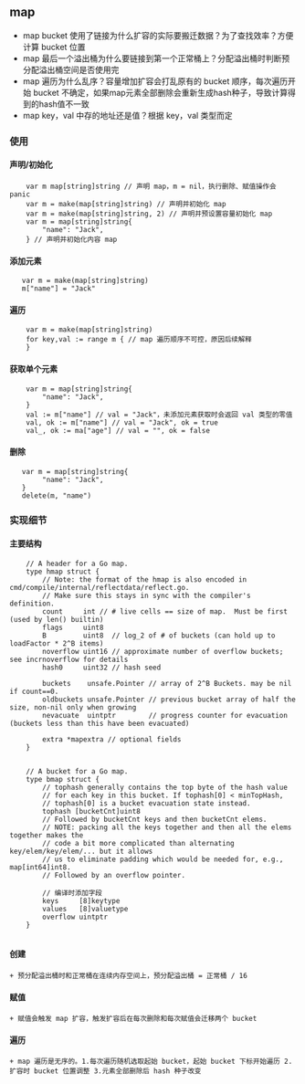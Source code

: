 ## map

+ map bucket 使用了链接为什么扩容的实际要搬迁数据？为了查找效率？方便计算 bucket 位置
+ map 最后一个溢出桶为什么要链接到第一个正常桶上？分配溢出桶时判断预分配溢出桶空间是否使用完
+ map 遍历为什么乱序？容量增加扩容会打乱原有的 bucket 顺序，每次遍历开始 bucket 不确定，如果map元素全部删除会重新生成hash种子，导致计算得到的hash值不一致
+ map key，val 中存的地址还是值？根据 key，val 类型而定
### 使用

#### 声明/初始化
```golang 
    var m map[string]string // 声明 map，m = nil，执行删除、赋值操作会 panic
    var m = make(map[string]string) // 声明并初始化 map
    var m = make(map[string]string, 2) // 声明并预设置容量初始化 map
    var m = map[string]string{
        "name": "Jack",
    } // 声明并初始化内容 map
```

#### 添加元素
```golang 
   var m = make(map[string]string)
   m["name"] = "Jack"
```

#### 遍历
```golang 
    var m = make(map[string]string)
    for key,val := range m { // map 遍历顺序不可控，原因后续解释
    }
```

#### 获取单个元素
```golang 
    var m = map[string]string{
        "name": "Jack",
    }
    val := m["name"] // val = "Jack"，未添加元素获取时会返回 val 类型的零值
    val, ok := m["name"] // val = "Jack", ok = true
    val_, ok := ma["age"] // val = "", ok = false
```

#### 删除
```golang 
   var m = map[string]string{
        "name": "Jack",
   }
   delete(m, "name")
```

### 实现细节

#### 主要结构
```golang 
    // A header for a Go map.
    type hmap struct {
        // Note: the format of the hmap is also encoded in cmd/compile/internal/reflectdata/reflect.go.
        // Make sure this stays in sync with the compiler's definition.
        count     int // # live cells == size of map.  Must be first (used by len() builtin)
        flags     uint8
        B         uint8  // log_2 of # of buckets (can hold up to loadFactor * 2^B items)
        noverflow uint16 // approximate number of overflow buckets; see incrnoverflow for details
        hash0     uint32 // hash seed
    
        buckets    unsafe.Pointer // array of 2^B Buckets. may be nil if count==0.
        oldbuckets unsafe.Pointer // previous bucket array of half the size, non-nil only when growing
        nevacuate  uintptr        // progress counter for evacuation (buckets less than this have been evacuated)
    
        extra *mapextra // optional fields
    }
    
    
    // A bucket for a Go map.
    type bmap struct {
        // tophash generally contains the top byte of the hash value
        // for each key in this bucket. If tophash[0] < minTopHash,
        // tophash[0] is a bucket evacuation state instead.
        tophash [bucketCnt]uint8
        // Followed by bucketCnt keys and then bucketCnt elems.
        // NOTE: packing all the keys together and then all the elems together makes the
        // code a bit more complicated than alternating key/elem/key/elem/... but it allows
        // us to eliminate padding which would be needed for, e.g., map[int64]int8.
        // Followed by an overflow pointer.
        
        // 编译时添加字段
        keys     [8]keytype
        values   [8]valuetype
		overflow uintptr
    }
    
```
#### 创建
    + 预分配溢出桶时和正常桶在连续内存空间上，预分配溢出桶 = 正常桶 / 16
#### 赋值
    + 赋值会触发 map 扩容，触发扩容后在每次删除和每次赋值会迁移两个 bucket 
#### 遍历
    + map 遍历是无序的。1.每次遍历随机选取起始 bucket，起始 bucket 下标开始遍历 2.扩容时 bucket 位置调整 3.元素全部删除后 hash 种子改变
